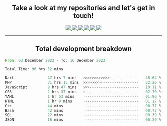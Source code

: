 <h2 align="center">
  Take a look at my repositories and let's get in touch!
</h2>
<p align="center">
  <a href= "">
    <img src="https://img.icons8.com/material-outlined/30/689d6a/facebook.png"/>
  </a>
  <a href= "">
    <img src="https://img.icons8.com/material-outlined/30/689d6a/instagram.png"/>
  </a>
  <a href= "">
    <img src="https://img.icons8.com/material-outlined/30/689d6a/linkedin.png"/>
  </a>
  <a href= "">
    <img src="https://img.icons8.com/material-outlined/30/689d6a/twitter.png"/>
  </a>
  <a href= "">
    <img src="https://img.icons8.com/material-outlined/30/689d6a/geography.png"/>
  </a>
  <a href="">
    <img src="https://img.icons8.com/material-outlined/30/689d6a/email.png"/>
  </a>
</p>

---

<h2 align="center">Total development breakdown</h2>

<p align="center">
<!--START_SECTION:waka-->

```rust
From: 03 December 2022 - To: 16 December 2023

Total Time: 96 hrs 52 mins

Dart               47 hrs 7 mins   >>>>>>>>>>>>-------------   48.64 %
PHP                31 hrs 15 mins  >>>>>>>>-----------------   32.26 %
JavaScript         9 hrs 47 mins   >>>----------------------   10.11 %
CSS                2 hrs 37 mins   >------------------------   02.70 %
YAML               1 hr 53 mins    -------------------------   01.96 %
HTML               1 hr 8 mins     -------------------------   01.17 %
C++                44 mins         -------------------------   00.77 %
Bash               42 mins         -------------------------   00.73 %
SQL                22 mins         -------------------------   00.39 %
JSON               16 mins         -------------------------   00.29 %
```

<!--END_SECTION:waka-->
</p>
